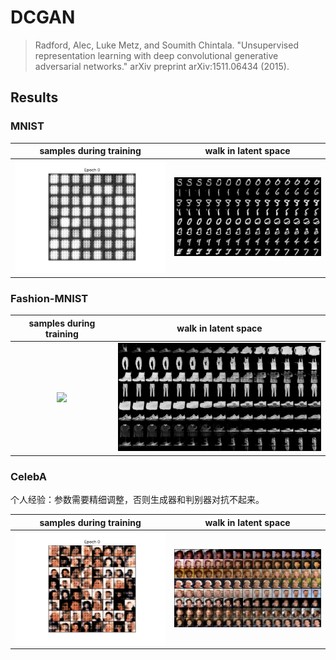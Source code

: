 # DCGAN

> Radford, Alec, Luke Metz, and Soumith Chintala. "Unsupervised representation learning with deep convolutional generative adversarial networks." arXiv preprint arXiv:1511.06434 (2015).



## Results



### MNIST

|              samples during training               |              walk in latent space              |
| :------------------------------------------------: | :--------------------------------------------: |
| <img src="./assets/mnist_samples.gif" width=360 /> | <img src="./assets/mnist_walk.png" width=360/> |

### Fashion-MNIST

|                  samples during training                   |                  walk in latent space                  |
| :--------------------------------------------------------: | :----------------------------------------------------: |
| <img src="./assets/fashion_mnist_samples.gif" width=360 /> | <img src="./assets/fashion_mnist_walk.png" width=360/> |

### CelebA

个人经验：参数需要精细调整，否则生成器和判别器对抗不起来。

|               samples during training               |              walk in latent space               |
| :-------------------------------------------------: | :---------------------------------------------: |
| <img src="./assets/celeba_samples.gif" width=360 /> | <img src="./assets/celeba_walk.png" width=360/> |

